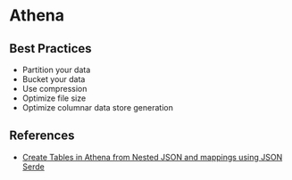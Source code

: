 # Athena

## Best Practices

- Partition your data
- Bucket your data
- Use compression
- Optimize file size
- Optimize columnar data store generation

## References

- [Create Tables in Athena from Nested JSON and mappings using JSON Serde](https://aws.amazon.com/blogs/big-data/create-tables-in-amazon-athena-from-nested-json-and-mappings-using-jsonserde/)